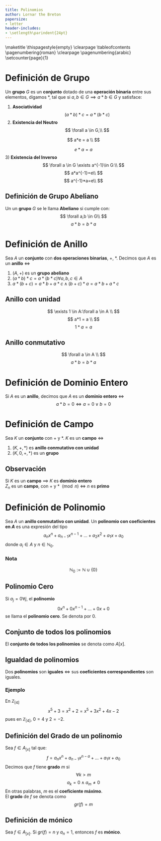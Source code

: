 ```yaml
---
title: Polinomios
author: Lornar the Breton
papersize:
- letter
header-includes:
- \setlength\parindent{24pt}
---
```

\maketitle
\thispagestyle{empty}
\clearpage
\tableofcontents
\pagenumbering{roman}
\clearpage
\pagenumbering{arabic}
\setcounter{page}{1}
# Definición de Grupo
Un **grupo** $G$ es un **conjunto** dotado de una **operación binaria** entre sus elementos, digamos $*$, tal que si $a,b \in G \implies a*b \in G$ y satisface:

1) **Asociatividad**
$$ 
(a*b)*c = a*(b*c)
$$
2) **Existencia del Neutro**
$$
\forall a \in G,\\
$$

$$
a*e = a \\
$$

$$
e*a = a
$$
3) **Existencia del Inverso** 
$$
\forall a \in G \exists a^{-1}\in G:\\
$$
$$
a*a^{-1}=e\\
$$
$$
a^{-1}*a=e\\
$$

## Definición de Grupo Abeliano
Un un **grupo** $G$ se le llama **Abeliano** si cumple con:
$$
\forall a,b \in G\\
$$
$$
a*b=b*a
$$

# Definición de Anillo
Sea $A$ un **conjunto**  con **dos operaciones binarias**, $+$, $*$. Decimos que $A$ es un **anillo** $\iff$

1) $(A,+)$ es un **grupo abeliano**
2) $(a*b)*c = a*(b*c) \forall a,b,c \in A$
3) $a*(b+c)=a*b+a*c \land (b+c)*a = a*b +a*c$

## Anillo con unidad
$$
\exists 1 \in A:\forall a \in A \\
$$
$$
a*1 = a \\
$$
$$
1*a = a
$$

## Anillo conmutativo
$$
\forall a \in A \\
$$
$$
a*b = b*a 
$$

# Definición de Dominio Entero
Si $A$ es un **anillo**, decimos que $A$ es un **dominio entero** $\iff$
$$
a*b=0 \iff a=0 \lor b=0
$$

# Definición de Campo
Sea $K$ un **conjunto** con $+$ y $*$. $K$ es un **campo** $\iff$

1) $(K,+,*)$ es **anillo conmutativo con unidad**
2) $(K,{0},+,*)$ es un **grupo**

## Observación
Si $K$ es un **campo** $\implies$ $K$ es **dominio entero**  
$Z_n$ es un **campo**, con $+$ y $*$ $\pmod n$ $\iff$ $n$ es **primo**

# Definición de Polinomio
Sea $A$ un **anillo conmutativo con unidad**. Un **polinomio con coeficientes en $A$** es una expresión del tipo
$$
a_nx^n+a_{n-1}x^{n-1}+...+a_2x^2+a_1x+a_0
$$
donde $a_i \in A$ y $n \in \mathbb{N}_0$.

### Nota
$$
\mathbb{N}_0:=\mathbb{N}\cup \{0\}
$$

## Polinomio Cero
Si $a_j=0 \forall j$, el **polinomio**
$$
0x^n+0x^{n-1}+...+0x+0
$$
se llama el **polinomio cero**. Se denota por $0$.

## Conjunto de todos los polinomios
El **conjunto de todos los polinomios** se denota como $A[x]$.

## Igualdad de polinomios
Dos **polinomios** son **iguales** $\iff$ sus **coeficientes correspondientes** son iguales.

### Ejemplo
En $\mathbb{Z}_{[4]}$
$$
x^5+3 = x^2 +2 = x^5 + 3x^2 + 4x -2 
$$
pues en $\mathbb{Z}_{[4]}$, $0=4$ y $2=-2$.

## Definición del Grado de un polinomio
Sea $f \in A_{[x]}$ tal que:  
$$
f=a_nx^n+a_{n-1}x^{n-a}+...+a_1x+a_0
$$
Decimos que $f$ tiene **grado** $m$ si
$$
\forall k>m
$$
$$
a_k=0 \land a_m \not= 0
$$
En otras palabras, $m$ es el **coeficiente máximo**.  
El **grado** de $f$ se denota como
$$
gr(f)=m
$$

## Definición de mónico
Sea $f \in A_{[x]}$. Si $gr(f)=n$ y $a_n=1$, entonces $f$ es **mónico**.
